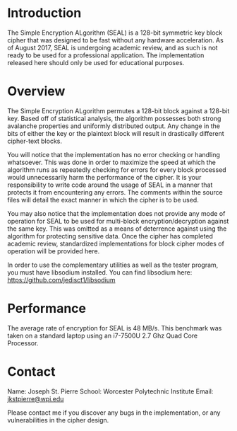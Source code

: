 # Introduction
The Simple Encryption ALgorithm (SEAL) is a 128-bit symmetric key block cipher that was designed to be fast without
any hardware acceleration. As of August 2017, SEAL is undergoing academic review, and as such is not ready to be used for a
professional application. The implementation released here should only be used for educational purposes.

# Overview
The Simple Encryption ALgorithm permutes a 128-bit block against a 128-bit key. Based off of statistical analysis,
the algorithm possesses both strong avalanche properties and uniformly distributed output. Any change in the bits of either the
key or the plaintext block will result in drastically different cipher-text blocks.

You will notice that the implementation has no error checking or handling whatsoever. This was done in order to maximize the
speed at which the algorithm runs as repeatedly checking for errors for every block processed would unnecessarily harm the
performance of the cipher. It is your responsibility to write code around the usage of SEAL in a manner that protects it
from encountering any errors. The comments within the source files will detail the exact manner in which the cipher is to be used.

You may also notice that the implementation does not provide any mode of operation for SEAL to be used for multi-block
encryption/decryption against the same key. This was omitted as a means of deterrence against using the algorithm
for protecting sensitive data. Once the cipher has completed academic review, standardized implementations for
block cipher modes of operation will be provided here.

In order to use the complementary utilities as well as the tester program, you must have libsodium installed.
You can find libsodium here: https://github.com/jedisct1/libsodium

# Performance
The average rate of encryption for SEAL is 48 MB/s.
This benchmark was taken on a standard laptop using an i7-7500U 2.7 Ghz Quad Core Processor.

# Contact
Name: Joseph St. Pierre
School: Worcester Polytechnic Institute
Email: jkstpierre@wpi.edu

Please contact me if you discover any bugs in the implementation, or any vulnerabilities in the cipher design.
